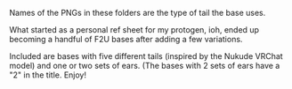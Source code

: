 Names of the PNGs in these folders are the type of tail the base uses.

What started as a personal ref sheet for my protogen, ioh, ended up becoming a handful of F2U bases after adding a few variations.

Included are bases with five different tails (inspired by the Nukude VRChat model) and one or two sets of ears. (The bases with 2 sets of ears have a "2" in the title. Enjoy!
